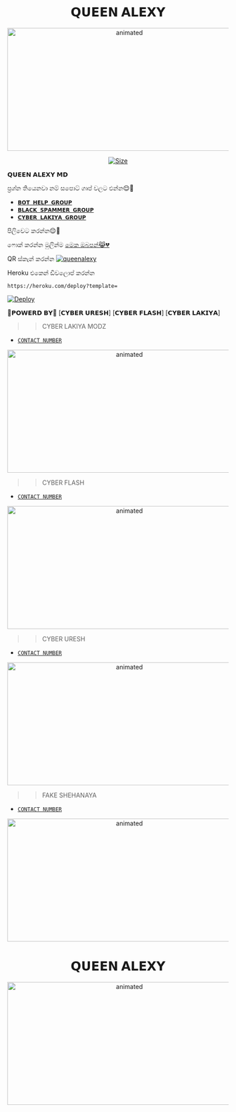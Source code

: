 

<h1 align="center">𝗤𝗨𝗘𝗘𝗡 𝗔𝗟𝗘𝗫𝗬<br></h1>
<p align="center">
<img src="https://telegra.ph/file/7fbb8d33bd45e3eb8e767.jpg" alt="animated" width="540" height="280" />
</p>


<p align="center">
<a href="https://youtube.com/channel/UC-mNijHCmIVmPh-6hnvxzZQ"><img title="Size" src="https://img.shields.io/badge/Tutorial-Video-green"></a>
</p>


𝗤𝗨𝗘𝗘𝗡 𝗔𝗟𝗘𝗫𝗬 𝗠𝗗


ප්‍රශ්න තියෙනවා නම් සපොට් ගෘප් වලට එන්න😌💯

- [`𝗕𝗢𝗧 𝗛𝗘𝗟𝗣 𝗚𝗥𝗢𝗨𝗣`](https://chat.whatsapp.com/GpwWzOIvKCv3IP7wHphBHo)
- [`𝗕𝗟𝗔𝗖𝗞 𝗦𝗣𝗔𝗠𝗠𝗘𝗥 𝗚𝗥𝗢𝗨𝗣`](https://chat.whatsapp.com/CNGIkEweBlZ40iDB070hFS)
- [`𝗖𝗬𝗕𝗘𝗥 𝗟𝗔𝗞𝗜𝗬𝗔 𝗚𝗥𝗢𝗨𝗣`](https://chat.whatsapp.com/EcycNbJFCVT5ZsG9xIGkqd)

පිලිවෙට කරන්න😌💯

ෆොක් කරන්න මුලින්ම
[මෙක ඔබපන්😹💔](https://github.com/DGXeon/CheemsBot-MD4/fork)

QR ස්කැන් කරන්න
[![queenalexy](https://repl.it/badge/github/quiec/whatsasena)](https://replit.com/@DGXeon/Cheems-Bot-Multi-Device-Qr-Code-Generator?output%20only=1&lite=1#index.js)


Heroku එකෙන් ඩිවලොප් කරන්න

```
https://heroku.com/deploy?template=
```
[![Deploy](https://www.herokucdn.com/deploy/button.svg)](https://heroku.com/deploy?template=https://github.com/DGXeon/CheemsBot-MD4/)

🌹𝗣𝗢𝗪𝗘𝗥𝗗 𝗕𝗬🌹
[𝗖𝗬𝗕𝗘𝗥 𝗨𝗥𝗘𝗦𝗛]
[𝗖𝗬𝗕𝗘𝗥 𝗙𝗟𝗔𝗦𝗛]
[𝗖𝗬𝗕𝗘𝗥 𝗟𝗔𝗞𝗜𝗬𝗔]


>>CYBER LAKIYA MODZ
- [`CONTACT NUMBER`](https://api.whatsapp.com/send?phone=+94784441238)
<p align="center">
<img src="https://telegra.ph/file/ac5b1e481343fb9af833d.jpg" alt="animated" width="540" height="280" />
</p>

>>CYBER FLASH
- [`CONTACT NUMBER`](Wa.me/84761346248)
<p align="center">
<img src="https://telegra.ph/file/1b95f28fb3c21d011e02c.jpg" alt="animated" width="540" height="280" />
</p>

>>CYBER URESH
- [`CONTACT NUMBER`](Wa.me/84761346248)
<p align="center">
<img src="https://telegra.ph/file/850753bd6d74dd671b52c.jpg" alt="animated" width="540" height="280" />
</p>

>>FAKE SHEHANAYA
- [`CONTACT NUMBER`](Wa.me/84761346248)
<p align="center">
<img src="https://telegra.ph/file/04cbcc3801af6a0101fa7.jpg" alt="animated" width="540" height="280" />
</p>

<h1 align="center">𝗤𝗨𝗘𝗘𝗡 𝗔𝗟𝗘𝗫𝗬<br></h1>
<p align="center">
<img src="https://telegra.ph/file/7fbb8d33bd45e3eb8e767.jpg" alt="animated" width="540" height="280" />
</p>



